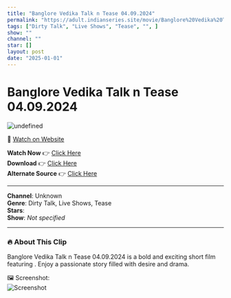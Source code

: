 ```yaml
---
title: "Banglore Vedika Talk n Tease 04.09.2024"
permalink: "https://adult.indianseries.site/movie/Banglore%20Vedika%20Talk%20n%20Tease%2004.09.2024"
tags: ["Dirty Talk", "Live Shows", "Tease", "", ]
show: ""
channel: ""
star: []
layout: post
date: "2025-01-01"
---
```


# Banglore Vedika Talk n Tease 04.09.2024

![undefined](https://desisins.com/wp-content/uploads/2024/09/Bangalore-Vedika-Talk-n-Tease-DesiSins.com_cleanup.jpg)

🔗 [Watch on Website](https://adult.indianseries.site/movie/Banglore%20Vedika%20Talk%20n%20Tease%2004.09.2024)

**Watch Now** 👉 [Click Here](https://adult.indianseries.site/movie/Banglore%20Vedika%20Talk%20n%20Tease%2004.09.2024)  
**Download** 👉 [Click Here](https://adult.indianseries.site/movie/Banglore%20Vedika%20Talk%20n%20Tease%2004.09.2024)  
**Alternate Source** 👉 [Click Here](https://adult.indianseries.site/movie/Banglore%20Vedika%20Talk%20n%20Tease%2004.09.2024)

---

**Channel**: Unknown  
**Genre**: Dirty Talk, Live Shows, Tease  
**Stars**:   
**Show**: *Not specified*

---

### 🔥 About This Clip

Banglore Vedika Talk n Tease 04.09.2024 is a bold and exciting short film featuring . Enjoy a passionate story filled with desire and drama.
 
🖼️ Screenshot:  
![Screenshot](https://desisins.com/wp-content/uploads/2024/09/Bangalore-Vedika-Talk-n-Tease-DesiSins.com_cleanup.jpg)
